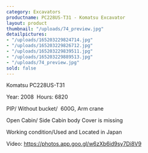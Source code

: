 ```yaml
---
category: Excavators
productname: PC228US-T31 - Komatsu Excavator
layout: product
thumbnail: "/uploads/74_preview.jpg"
detailpictures:
- "/uploads/165203229824714.jpg"
- "/uploads/165203229826712.jpg"
- "/uploads/165203229839511.jpg"
- "/uploads/165203229889513.jpg"
- "/uploads/74_preview.jpg"
sold: false
---
```


Komatsu PC228US-T31 

Year: 2008  Hours: 6820

PIP/ Without bucket/  600G, Arm crane

Open Cabin/ Side Cabin body Cover is missing 

Working condition/Used and Located in Japan



Video: https://photos.app.goo.gl/w6zXb6id9sy7Di8V9

